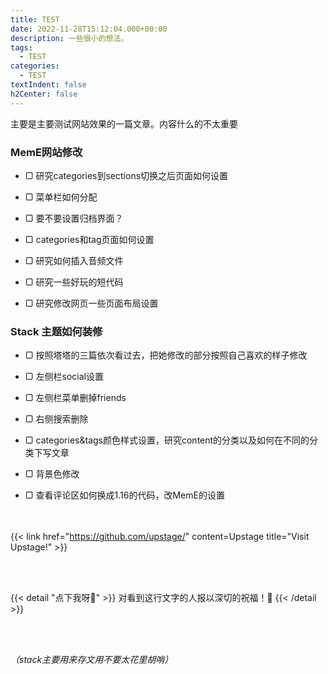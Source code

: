 ```yaml
---
title: TEST
date: 2022-11-28T15:12:04.000+00:00
description: 一些很小的想法。
tags:
  - TEST
categories:
  - TEST
textIndent: false
h2Center: false
---
```

主要是主要测试网站效果的一篇文章。内容什么的不太重要

### MemE网站修改

* ▢ 研究categories到sections切换之后页面如何设置


* ▢ 菜单栏如何分配


* ▢ 要不要设置归档界面？


* ▢ categories和tag页面如何设置


* ▢ 研究如何插入音频文件


* ▢ 研究一些好玩的短代码


* ▢ 研究修改网页一些页面布局设置

### Stack 主题如何装修

* ▢ 按照塔塔的三篇依次看过去，把她修改的部分按照自己喜欢的样子修改


* ▢ 左侧栏social设置


* ▢ 左侧栏菜单删掉friends


* ▢ 右侧搜索删除


* ▢ categories&tags颜色样式设置，研究content的分类以及如何在不同的分类下写文章


* ▢ 背景色修改


* ▢ 查看评论区如何换成1.16的代码，改MemE的设置



<br><br/>{{< link href="https://github.com/upstage/" content=Upstage title="Visit Upstage!" >}}

<br><br/>

{{< detail "点下我呀🎁" >}}
对看到这行文字的人报以深切的祝福！🥰
{{< /detail >}}

<br><br/>

_（stack主要用来存文用不要太花里胡哨）_